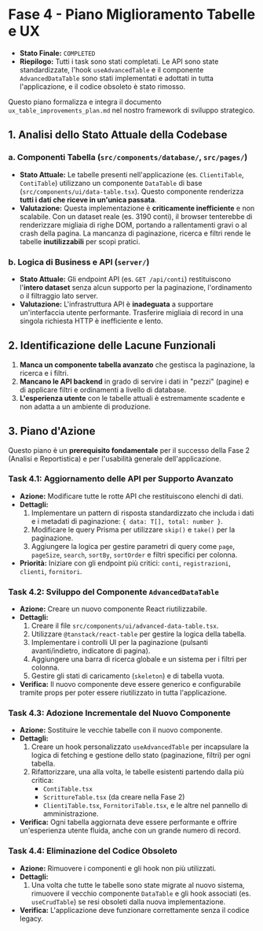 # Fase 4 - Piano Miglioramento Tabelle e UX

- **Stato Finale:** `COMPLETED`
- **Riepilogo:** Tutti i task sono stati completati. Le API sono state standardizzate, l'hook `useAdvancedTable` e il componente `AdvancedDataTable` sono stati implementati e adottati in tutta l'applicazione, e il codice obsoleto è stato rimosso.

Questo piano formalizza e integra il documento `ux_table_improvements_plan.md` nel nostro framework di sviluppo strategico.

## 1. Analisi dello Stato Attuale della Codebase

### a. Componenti Tabella (`src/components/database/`, `src/pages/`)
*   **Stato Attuale:** Le tabelle presenti nell'applicazione (es. `ClientiTable`, `ContiTable`) utilizzano un componente `DataTable` di base (`src/components/ui/data-table.tsx`). Questo componente renderizza **tutti i dati che riceve in un'unica passata**.
*   **Valutazione:** Questa implementazione è **criticamente inefficiente** e non scalabile. Con un dataset reale (es. 3190 conti), il browser tenterebbe di renderizzare migliaia di righe DOM, portando a rallentamenti gravi o al crash della pagina. La mancanza di paginazione, ricerca e filtri rende le tabelle **inutilizzabili** per scopi pratici.

### b. Logica di Business e API (`server/`)
*   **Stato Attuale:** Gli endpoint API (es. `GET /api/conti`) restituiscono l'**intero dataset** senza alcun supporto per la paginazione, l'ordinamento o il filtraggio lato server.
*   **Valutazione:** L'infrastruttura API è **inadeguata** a supportare un'interfaccia utente performante. Trasferire migliaia di record in una singola richiesta HTTP è inefficiente e lento.

## 2. Identificazione delle Lacune Funzionali

1.  **Manca un componente tabella avanzato** che gestisca la paginazione, la ricerca e i filtri.
2.  **Mancano le API backend** in grado di servire i dati in "pezzi" (pagine) e di applicare filtri e ordinamenti a livello di database.
3.  **L'esperienza utente** con le tabelle attuali è estremamente scadente e non adatta a un ambiente di produzione.

## 3. Piano d'Azione

Questo piano è un **prerequisito fondamentale** per il successo della Fase 2 (Analisi e Reportistica) e per l'usabilità generale dell'applicazione.

### Task 4.1: Aggiornamento delle API per Supporto Avanzato
- **Azione:** Modificare tutte le rotte API che restituiscono elenchi di dati.
- **Dettagli:**
    1.  Implementare un pattern di risposta standardizzato che includa i dati e i metadati di paginazione: `{ data: T[], total: number }`.
    2.  Modificare le query Prisma per utilizzare `skip()` e `take()` per la paginazione.
    3.  Aggiungere la logica per gestire parametri di query come `page`, `pageSize`, `search`, `sortBy`, `sortOrder` e filtri specifici per colonna.
- **Priorità:** Iniziare con gli endpoint più critici: `conti`, `registrazioni`, `clienti`, `fornitori`.

### Task 4.2: Sviluppo del Componente `AdvancedDataTable`
- **Azione:** Creare un nuovo componente React riutilizzabile.
- **Dettagli:**
    1.  Creare il file `src/components/ui/advanced-data-table.tsx`.
    2.  Utilizzare `@tanstack/react-table` per gestire la logica della tabella.
    3.  Implementare i controlli UI per la paginazione (pulsanti avanti/indietro, indicatore di pagina).
    4.  Aggiungere una barra di ricerca globale e un sistema per i filtri per colonna.
    5.  Gestire gli stati di caricamento (`skeleton`) e di tabella vuota.
- **Verifica:** Il nuovo componente deve essere generico e configurabile tramite props per poter essere riutilizzato in tutta l'applicazione.

### Task 4.3: Adozione Incrementale del Nuovo Componente
- **Azione:** Sostituire le vecchie tabelle con il nuovo componente.
- **Dettagli:**
    1.  Creare un hook personalizzato `useAdvancedTable` per incapsulare la logica di fetching e gestione dello stato (paginazione, filtri) per ogni tabella.
    2.  Rifattorizzare, una alla volta, le tabelle esistenti partendo dalla più critica:
        - `ContiTable.tsx`
        - `ScrittureTable.tsx` (da creare nella Fase 2)
        - `ClientiTable.tsx`, `FornitoriTable.tsx`, e le altre nel pannello di amministrazione.
- **Verifica:** Ogni tabella aggiornata deve essere performante e offrire un'esperienza utente fluida, anche con un grande numero di record.

### Task 4.4: Eliminazione del Codice Obsoleto
- **Azione:** Rimuovere i componenti e gli hook non più utilizzati.
- **Dettagli:**
    1.  Una volta che tutte le tabelle sono state migrate al nuovo sistema, rimuovere il vecchio componente `DataTable` e gli hook associati (es. `useCrudTable`) se resi obsoleti dalla nuova implementazione.
- **Verifica:** L'applicazione deve funzionare correttamente senza il codice legacy. 
